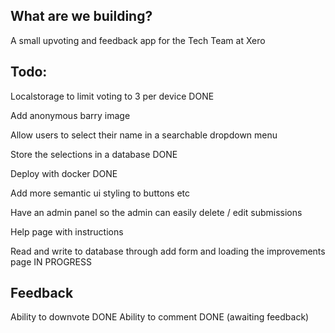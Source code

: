 ## What are we building? 

A small upvoting and feedback app for the Tech Team at Xero

## Todo: 

Localstorage to limit voting to 3 per device DONE

Add anonymous barry image

Allow users to select their name in a searchable dropdown menu

Store the selections in a database DONE

Deploy with docker DONE

Add more semantic ui styling to buttons etc

Have an admin panel so the admin can easily delete / edit submissions

Help page with instructions

Read and write to database through add form and loading the improvements page IN PROGRESS

## Feedback

Ability to downvote DONE
Ability to comment DONE (awaiting feedback)
